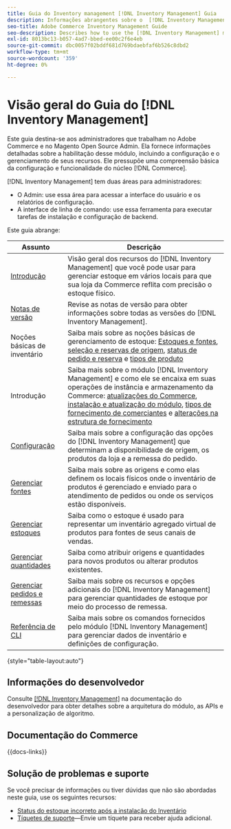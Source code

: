 ```yaml
---
title: Guia do Inventory management [!DNL Inventory Management] Guia
description: Informações abrangentes sobre o  [!DNL Inventory Management]  para administradores do Adobe Commerce e do Magento Open Source, incluindo migração e configuração.
seo-title: Adobe Commerce Inventory Management Guide
seo-description: Describes how to use the [!DNL Inventory Management] module in Adobe Commerce or Magento Open Source.
exl-id: 8013bc13-b057-4ad7-bbed-ee00c2f6e4eb
source-git-commit: dbc0057f02bddf681d769bdaebfaf6b526c8dbd2
workflow-type: tm+mt
source-wordcount: '359'
ht-degree: 0%

---
```


# Visão geral do Guia do [!DNL Inventory Management]

Este guia destina-se aos administradores que trabalham no Adobe Commerce e no Magento Open Source Admin. Ela fornece informações detalhadas sobre a habilitação desse módulo, incluindo a configuração e o gerenciamento de seus recursos. Ele pressupõe uma compreensão básica da configuração e funcionalidade do núcleo [!DNL Commerce].

[!DNL Inventory Management] tem duas áreas para administradores:

- O Admin: use essa área para acessar a interface do usuário e os relatórios de configuração.
- A interface de linha de comando: use essa ferramenta para executar tarefas de instalação e configuração de backend.

Este guia abrange:

| Assunto | Descrição |
| ------- | ----------- |
| [Introdução](introduction.md) | Visão geral dos recursos do [!DNL Inventory Management] que você pode usar para gerenciar estoque em vários locais para que sua loja da Commerce reflita com precisão o estoque físico. |
| [Notas de versão](release-notes.md) | Revise as notas de versão para obter informações sobre todas as versões do [!DNL Inventory Management]. |
| Noções básicas de inventário | Saiba mais sobre as noções básicas de gerenciamento de estoque: [Estoques e fontes](sources-stocks.md), [seleção e reservas de origem](selection-reservations.md), [status de pedido e reserva](order-status.md) e [tipos de produto](product-types.md) |
| Introdução | Saiba mais sobre o módulo [!DNL Inventory Management] e como ele se encaixa em suas operações de instância e armazenamento da Commerce: [atualizações do Commerce](migrate.md), [instalação e atualização do módulo](install-update.md), [tipos de fornecimento de comerciantes](merchant-sourcing.md) e [alterações na estrutura de fornecimento](expand-restructure.md) |
| [Configuração](configuration.md) | Saiba mais sobre a configuração das opções do [!DNL Inventory Management] que determinam a disponibilidade de origem, os produtos da loja e a remessa do pedido. |
| [Gerenciar fontes](sources-manage.md) | Saiba mais sobre as origens e como elas definem os locais físicos onde o inventário de produtos é gerenciado e enviado para o atendimento de pedidos ou onde os serviços estão disponíveis. |
| [Gerenciar estoques](stocks-manage.md) | Saiba como o estoque é usado para representar um inventário agregado virtual de produtos para fontes de seus canais de vendas. |
| [Gerenciar quantidades](quantities-manage.md) | Saiba como atribuir origens e quantidades para novos produtos ou alterar produtos existentes. |
| [Gerenciar pedidos e remessas](shipments.md) | Saiba mais sobre os recursos e opções adicionais do [!DNL Inventory Management] para gerenciar quantidades de estoque por meio do processo de remessa. |
| [Referência de CLI](cli.md) | Saiba mais sobre os comandos fornecidos pelo módulo [!DNL Inventory Management] para gerenciar dados de inventário e definições de configuração. |

{style="table-layout:auto"}

## Informações do desenvolvedor

Consulte [[!DNL Inventory Management]](https://developer.adobe.com/commerce/webapi/rest/inventory/) na documentação do desenvolvedor para obter detalhes sobre a arquitetura do módulo, as APIs e a personalização de algoritmo.

## Documentação do Commerce

{{docs-links}}

## Solução de problemas e suporte

Se você precisar de informações ou tiver dúvidas que não são abordadas neste guia, use os seguintes recursos:

- [Status do estoque incorreto após a instalação do Inventário](https://experienceleague.adobe.com/docs/commerce-knowledge-base/kb/troubleshooting/miscellaneous/stock-status-incorrect-after-magento-inventory-install.html?lang=pt-BR)
- [Tíquetes de suporte](https://experienceleague.adobe.com/docs/commerce-knowledge-base/kb/help-center-guide/magento-help-center-user-guide.html?lang=pt-BR#submit-ticket)—Envie um tíquete para receber ajuda adicional.
